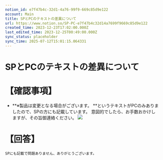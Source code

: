 ```yaml
---
notion_id: e7f47b4c-32d1-4a76-99f9-669c85d9e122
account: Main
title: SPとPCのテキストの差異について
url: https://www.notion.so/SP-PC-e7f47b4c32d14a7699f9669c85d9e122
created_time: 2023-12-23T17:02:00.000Z
last_edited_time: 2023-12-25T00:49:00.000Z
sync_status: placeholder
sync_time: 2025-07-12T15:01:15.064331
---
```

# SPとPCのテキストの差異について

# 【確認事項】
- **※製品は変更となる場合がございます。
**というテキストがPCのみありましたので、SPの方にも記載しています。
意図的でしたら、お手数おかけしますが、その旨御連絡ください。
![](https://prod-files-secure.s3.us-west-2.amazonaws.com/736adce6-a3a4-4a64-9f74-d9aa055c96d2/845469b6-b7fa-4761-89dc-09373da9f17c/Untitled.png?X-Amz-Algorithm=AWS4-HMAC-SHA256&X-Amz-Content-Sha256=UNSIGNED-PAYLOAD&X-Amz-Credential=ASIAZI2LB466SX36WMSU%2F20250719%2Fus-west-2%2Fs3%2Faws4_request&X-Amz-Date=20250719T043336Z&X-Amz-Expires=3600&X-Amz-Security-Token=IQoJb3JpZ2luX2VjEIT%2F%2F%2F%2F%2F%2F%2F%2F%2F%2FwEaCXVzLXdlc3QtMiJHMEUCIFm6nYoTj5pH85DGKPhYNBTrQWi4O%2F%2Ftz5Y2bvv2NTcyAiEAhlingB7z0fLBF2xIRSzBW%2F9pQQZQdAq%2BFM7iLvrQ%2BNwqiAQInf%2F%2F%2F%2F%2F%2F%2F%2F%2F%2FARAAGgw2Mzc0MjMxODM4MDUiDP9CCpBU6mPZyX6SlyrcAzXUnHjh9GhaihZFP%2FXlx4ujYO7I%2BtXNHz7rUQXZvQ7TMLNIlL4%2BmtWoq2z1IacVlGJkknGlBZM1bTYc%2B1mvqhIopAlARix9xz%2BrVlt%2FAdig%2BKyb9Zn%2BVIm16XZ5bEgpnflPkge0KuzwrXYgz4hrZxZ4p%2Fh37CVX2ZJHorep99hbnaGift81FUKfpF6DiUJbRJZJRQPmS7X%2FH9i46fiEKNZwSdcbzyH8P8J%2F30i82pqF7EN9lLPhYX8HB1tOo014xRdIgrEhURMtNucPUxVokHFcEKJTsso338CTt0dpoPE2pFZYWHCof8dpGbwDQ9jFzyLHloTp8dDyz7kGAFA3ruxCR37LY7FNrt7RzLnYVyvmOj1TK1LBpJNYyX5R7dj2XvNWtrXtcq6VQtcstwMONRtqjVMnbfxW4HXhiHG6ulbbf%2FO4ivRFJPhvKg%2BWPbYymwtHzvZbBPizS%2B5r0gaS3UaANAY4KY23wLwKrMwsr46cVjDXt2oyNfBeZHAAnnET7UywkiOZQ%2Fx0Yov0NBpvN0c3x6UTgfIZMYKa%2B0pniGqmUffllGenZ1%2BClK5LXkGf4Cuq6OCxC8p67aOMWBXziOfPMSk6AhnDpZbtgZUdatGrEQ3ROczG3AVnF2vdMKGq7MMGOqUByUtkxP%2BRIc20vXgKMaRpc7SUMHgIxqkZ8fctUbf4VtMAWbrXQM9Z0JCFf7xnXKeTJlSbBBUIJM1nUqw%2B54ieBf755dC9sigHSBtdL0u1%2F0h0eWn3K7HqEnpopGTKkF5NEq1U0PuevuKY8CrMO3gzGJdRXdbnRWvIa9DiQ19mcczGlEO56xo02rQoXHfigdc%2FCdkl%2FR%2FmhOch6LpL%2Fa9uK8JKKFKr&X-Amz-Signature=5225574a655acf4db46305725ffcc5547566c68283eb196d4316d96ba82a9de3&X-Amz-SignedHeaders=host&x-amz-checksum-mode=ENABLED&x-id=GetObject)
# 【回答】
```plain text
SPにも記載で問題ありません、ありがとうございます。
```